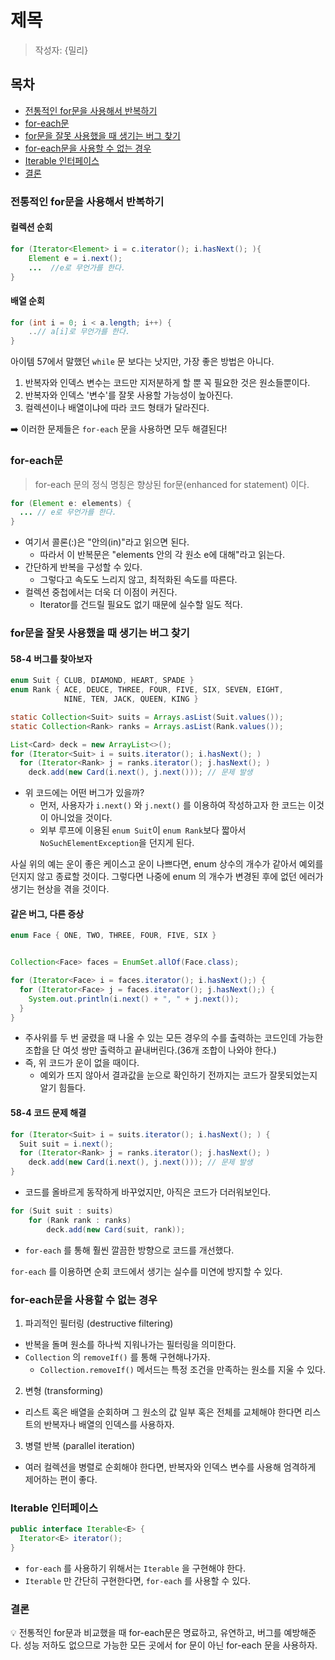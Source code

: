 # 제목

> 작성자: {밀리}

## 목차
- [전통적인 for문을 사용해서 반복하기](#_전통적인_for문을_사용해서_반복하기)
- [for-each문](#_for-each문)
- [for문을 잘못 사용했을 때 생기는 버그 찾기](#_for문을_잘못_사용했을_때_생기는_버그_찾기)
- [for-each문을 사용할 수 없는 경우](#_for-each문을_사용할_수_없는_경우)
- [Iterable 인터페이스](#_Iterable_인터페이스)
- [결론](#결론)

### 전통적인 for문을 사용해서 반복하기
#### 컬렉션 순회
```java
for (Iterator<Element> i = c.iterator(); i.hasNext(); ){
	Element e = i.next();
    ...  //e로 무언가를 한다.
}
```

#### 배열 순회
```java
for (int i = 0; i < a.length; i++) {
    ..// a[i]로 무언가를 한다.
}
```

아이템 57에서 말했던 ```while``` 문 보다는 낫지만, 가장 좋은 방법은 아니다.  
1. 반복자와 인덱스 변수는 코드만 지저분하게 할 뿐 꼭 필요한 것은 원소들뿐이다.  
2. 반복자와 인덱스 '변수'를 잘못 사용할 가능성이 높아진다.  
3. 컬렉션이나 배열이냐에 따라 코드 형태가 달라진다.

➡️ 이러한 문제들은 ```for-each``` 문을 사용하면 모두 해결된다!  

### for-each문

> for-each 문의 정식 명칭은 향상된 for문(enhanced for statement) 이다.

```java
for (Element e: elements) {
  ... // e로 무언가를 한다.
}
```
- 여기서 콜론(:)은 "안의(in)"라고 읽으면 된다.
  - 따라서 이 반복문은 "elements 안의 각 원소 e에 대해"라고 읽는다.  
- 간단하게 반복을 구성할 수 있다.  
  - 그렇다고 속도도 느리지 않고, 최적화된 속도를 따른다.
- 컬렉션 중첩에서는 더욱 더 이점이 커진다.  
  - Iterator를 건드릴 필요도 없기 때문에 실수할 일도 적다.  


### for문을 잘못 사용했을 때 생기는 버그 찾기
#### 58-4 버그를 찾아보자
```java
enum Suit { CLUB, DIAMOND, HEART, SPADE }
enum Rank { ACE, DEUCE, THREE, FOUR, FIVE, SIX, SEVEN, EIGHT,
            NINE, TEN, JACK, QUEEN, KING }

static Collection<Suit> suits = Arrays.asList(Suit.values());
static Collection<Rank> ranks = Arrays.asList(Rank.values());

List<Card> deck = new ArrayList<>();
for (Iterator<Suit> i = suits.iterator(); i.hasNext(); )
  for (Iterator<Rank> j = ranks.iterator(); j.hasNext(); )
    deck.add(new Card(i.next(), j.next())); // 문제 발생
```
- 위 코드에는 어떤 버그가 있을까?  
  - 먼저, 사용자가 ```i.next()``` 와 ```j.next()``` 를 이용하여 작성하고자 한 코드는 이것이 아니었을 것이다.  
  - 외부 루프에 이용된 ```enum Suit```이 ```enum Rank```보다 짧아서 ```NoSuchElementException```을 던지게 된다.


사실 위의 예는 운이 좋은 케이스고 운이 나쁘다면, enum 상수의 개수가 같아서 예외를 던지지 않고 종료할 것이다. 그렇다면 나중에 enum 의 개수가 변경된 후에 없던 에러가 생기는 현상을 겪을 것이다.  
#### 같은 버그, 다른 증상
```java
enum Face { ONE, TWO, THREE, FOUR, FIVE, SIX }


Collection<Face> faces = EnumSet.allOf(Face.class);

for (Iterator<Face> i = faces.iterator(); i.hasNext();) {
  for (Iterator<Face> j = faces.iterator(); j.hasNext();) {
    System.out.println(i.next() + ", " + j.next());
  }
}
```
- 주사위를 두 번 굴렸을 때 나올 수 있는 모든 경우의 수를 출력하는 코드인데 가능한 조합을 단 여섯 쌍만 출력하고 끝내버린다.(36개 조합이 나와야 한다.)  
- 즉, 위 코드가 운이 없을 때이다.  
  - 예외가 뜨지 않아서 결과값을 눈으로 확인하기 전까지는 코드가 잘못되었는지 알기 힘들다.


#### 58-4 코드 문제 해결
```java
for (Iterator<Suit> i = suits.iterator(); i.hasNext(); ) {
  Suit suit = i.next();
  for (Iterator<Rank> j = ranks.iterator(); j.hasNext(); )
    deck.add(new Card(i.next(), j.next())); // 문제 발생
}
```
- 코드를 올바르게 동작하게 바꾸었지만, 아직은 코드가 더러워보인다.

```java
for (Suit suit : suits)
	for (Rank rank : ranks)
    	deck.add(new Card(suit, rank));
```
- ```for-each``` 를 통해 훨씬 깔끔한 방향으로 코드를 개선했다.  

```for-each``` 를 이용하면 순회 코드에서 생기는 실수를 미연에 방지할 수 있다.

### for-each문을 사용할 수 없는 경우
1. 파괴적인 필터링 (destructive filtering)  
- 반복을 돌며 원소를 하나씩 지워나가는 필터링을 의미한다.  
- ```Collection``` 의 ```removeIf()``` 를 통해 구현해나가자.  
  - ```Collection.removeIf()``` 메서드는 특정 조건을 만족하는 원소를 지울 수 있다.

2. 변형 (transforming)  
- 리스트 혹은 배열을 순회하며 그 원소의 값 일부 혹은 전체를 교체해야 한다면 리스트의 반복자나 배열의 인덱스를 사용하자.  

3. 병렬 반복 (parallel iteration)  
- 여러 컬렉션을 병렬로 순회해야 한다면, 반복자와 인덱스 변수를 사용해 엄격하게 제어하는 편이 좋다.

### Iterable 인터페이스
```java
public interface Iterable<E> {
  Iterator<E> iterator();
}
```
- ```for-each``` 를 사용하기 위해서는 ```Iterable``` 을 구현해야 한다.  
- ```Iterable``` 만 간단히 구현한다면, ```for-each``` 를 사용할 수 있다.

### 결론
💡 전통적인 for문과 비교했을 때 for-each문은 명료하고, 유연하고, 버그를 예방해준다. 성능 저하도 없으므로 가능한 모든 곳에서 for 문이 아닌 for-each 문을 사용하자.






